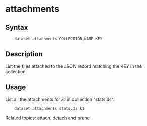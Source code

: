 
# attachments

## Syntax

```
    dataset attachments COLLECTION_NAME KEY
```

## Description

List the files attached to the JSON record matching the KEY
in the collection.

## Usage

List all the attachments for _k1_ in collection "stats.ds".

```shell
    dataset attachments stats.ds k1
```

Related topics: [attach](attach.html), [detach](detach.html) and [prune](prune.html)

